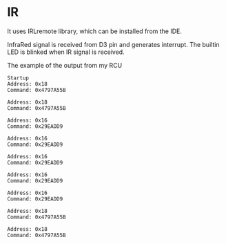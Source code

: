 # IR

It uses IRLremote library, which can be installed from the IDE.

InfraRed signal is received from D3 pin and generates interrupt. The builtin LED is blinked when IR signal is received.

The example of the output from my RCU

```
Startup
Address: 0x18
Command: 0x4797A55B

Address: 0x18
Command: 0x4797A55B

Address: 0x16
Command: 0x29EADD9

Address: 0x16
Command: 0x29EADD9

Address: 0x16
Command: 0x29EADD9

Address: 0x16
Command: 0x29EADD9

Address: 0x16
Command: 0x29EADD9

Address: 0x18
Command: 0x4797A55B

Address: 0x18
Command: 0x4797A55B
```

